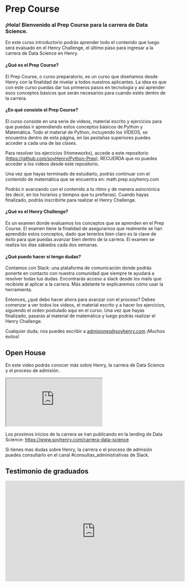 
# Prep Course 

### ¡Hola! Bienvenido al Prep Course para la carrera de Data Science. 

En este curso introductorio podrás aprender todo el contenido que luego será evaluado en el Henry Challenge, el último paso para ingresar a la carrera de Data Science en Henry. 

#### ¿Qué es el Prep Course? 


El Prep Course, o curso preparatorio, es un curso que diseñamos desde Henry con la finalidad de nivelar a todos nuestros aplicantes. La idea es que con este curso puedas dar tus primeros pasos en tecnología y así aprender esos conceptos básicos que serán necesarios para cuando estés dentro de la carrera. 

#### ¿En qué consiste el Prep Course? 

El curso consiste en una serie de videos, material escrito y ejercicios para que puedas ir aprendiendo estos conceptos básicos de Python y Matemática. 
Todo el material de Python, incluyendo los VIDEOS, se encuentra dentro de esta página, en las pestañas superiores puedes acceder a cada una de las clases. 

Para resolver los ejercicios (Homeworks), accede a este repositorio (https://github.com/soyHenry/Python-Prep), RECUERDA que no puedes acceder a los videos desde este repositorio.

Una vez que hayas terminado de estudiarlo, podrás continuar con el contenido de matemática que se encuentra en: math.prep.soyhenry.com

Podrás ir avanzando con el contenido a tu ritmo y de manera asincrónica (es decir, en los horarios y tiempos que tu prefieras). Cuando hayas finalizado, podrás inscribirte para realizar el Henry Challenge. 

#### ¿Qué es el Henry Challenge? 

Es un examen donde evaluamos los conceptos que se aprenden en el Prep Course. El examen tiene la finalidad de asegurarnos que realmente se han aprendido estos conceptos, dado que tenerlos bien claro es la clave de éxito para que puedas avanzar bien dentro de la carrera. 
El examen se realiza los días sábados cada dos semanas.

#### ¿Qué puedo hacer si tengo dudas? 


Contamos con Slack: una plataforma de comunicación donde podrás ponerte en contacto con nuestra comunidad que siempre te ayudará a resolver todas tus dudas. Encontrarás acceso a slack desde los mails que recibiste al aplicar a la carrera. Más adelante te explicaremos cómo usar la herramienta. 

Entonces, ¿qué debo hacer ahora para avanzar con el proceso? 
Debes comenzar a ver todos los videos, el material escrito y a hacer los ejercicios, siguiendo el orden postulado aquí en el curso. Una vez que hayas finalizado, pasarás al material de matemática y luego podrás realizar el Henry Challenge. 


Cualquier duda, nos puedes escribir a admisiones@soyhenry.com
¡Muchos éxitos!



## Open House

En este video podrás conocer más sobre Henry, la carrera de Data Science y el proceso de admisión. 

<div class="iframeContainer">
  <iframe src="https://player.vimeo.com/video/682041440" allow="autoplay; fullscreen" allowfullscreen></iframe>
</div>


Los proximos inicios de la carrera se iran publicando en la landing de Data Science: https://www.soyhenry.com/carrera-data-science

Si tienes mas dudas sobre Henry, la carrera o el proceso de admisión puedes consultarlo en el canal #consultas_administrativas de Slack.

## Testimonio de graduados 

<div class="iframeContainer">
  <iframe width="560" height="315" src="https://www.youtube.com/embed/GrVqJhWYaKQ" title="YouTube video player" frameborder="0" allow="accelerometer; autoplay; clipboard-write; encrypted-media; gyroscope; picture-in-picture" allowfullscreen></iframe>
</div>

